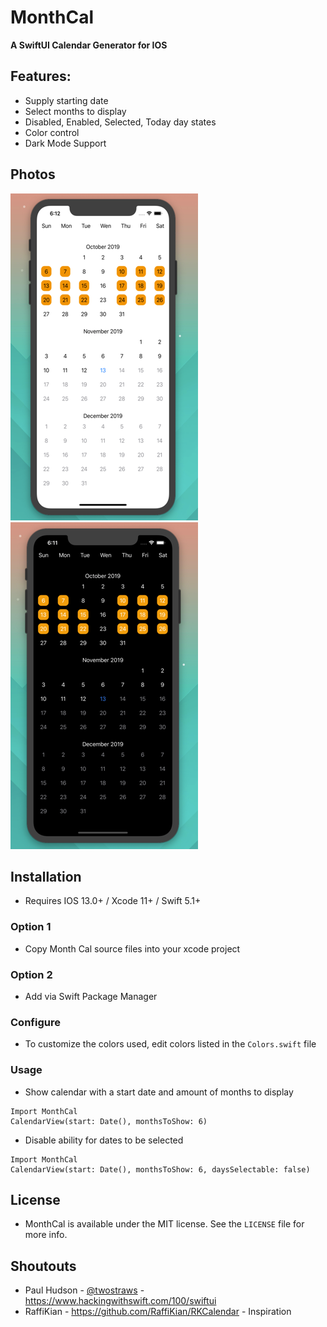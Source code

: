 # MonthCal
**A SwiftUI Calendar Generator for IOS**

## Features:
- Supply starting date
- Select months to display
- Disabled, Enabled, Selected, Today day states
- Color control
- Dark Mode Support

## Photos
![Light](Images/Light.png)
![Dark](Images/Dark.png)

## Installation
- Requires IOS 13.0+ / Xcode 11+ / Swift 5.1+

### Option 1
- Copy Month Cal source files into your xcode project

### Option 2
- Add via Swift Package Manager

### Configure
- To customize the colors used, edit colors listed in the `Colors.swift` file

### Usage
- Show calendar with a start date and amount of months to display
```
Import MonthCal
CalendarView(start: Date(), monthsToShow: 6)
```

- Disable ability for dates to be selected
```
Import MonthCal
CalendarView(start: Date(), monthsToShow: 6, daysSelectable: false)
```

## License
- MonthCal is available under the MIT license.  See the `LICENSE` file for more info.

## Shoutouts
- Paul Hudson - [@twostraws](https://twitter.com/twostraws) - https://www.hackingwithswift.com/100/swiftui
- RaffiKian - https://github.com/RaffiKian/RKCalendar - Inspiration 
